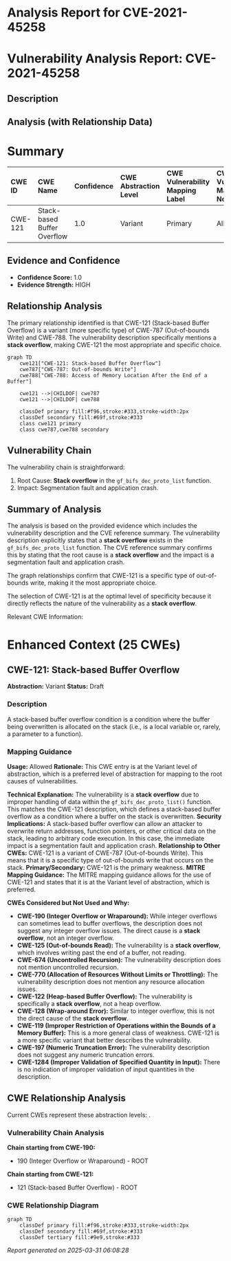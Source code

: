 # Analysis Report for CVE-2021-45258

# Vulnerability Analysis Report: CVE-2021-45258

## Description



## Analysis (with Relationship Data)

# Summary
| CWE ID  | CWE Name                    | Confidence | CWE Abstraction Level | CWE Vulnerability Mapping Label | CWE-Vulnerability Mapping Notes |
| :-------- | :-------------------------- | :--------- | :-------------------- | :------------------------------ | :------------------------------ |
| CWE-121   | Stack-based Buffer Overflow | 1.0        | Variant               | Primary                         | Allowed                         |

## Evidence and Confidence

*   **Confidence Score:** 1.0
*   **Evidence Strength:** HIGH

## Relationship Analysis
The primary relationship identified is that CWE-121 (Stack-based Buffer Overflow) is a variant (more specific type) of CWE-787 (Out-of-bounds Write) and CWE-788. The vulnerability description specifically mentions a **stack overflow**, making CWE-121 the most appropriate and specific choice.

```mermaid
graph TD
    cwe121["CWE-121: Stack-based Buffer Overflow"]
    cwe787["CWE-787: Out-of-bounds Write"]
    cwe788["CWE-788: Access of Memory Location After the End of a Buffer"]
    
    cwe121 -->|CHILDOF| cwe787
    cwe121 -->|CHILDOF| cwe788
    
    classDef primary fill:#f96,stroke:#333,stroke-width:2px
    classDef secondary fill:#69f,stroke:#333
    class cwe121 primary
    class cwe787,cwe788 secondary
```

## Vulnerability Chain
The vulnerability chain is straightforward:

1.  Root Cause: **Stack overflow** in the `gf_bifs_dec_proto_list` function.
2.  Impact: Segmentation fault and application crash.

## Summary of Analysis
The analysis is based on the provided evidence which includes the vulnerability description and the CVE reference summary. The vulnerability description explicitly states that a **stack overflow** exists in the `gf_bifs_dec_proto_list` function. The CVE reference summary confirms this by stating that the root cause is a **stack overflow** and the impact is a segmentation fault and application crash.

The graph relationships confirm that CWE-121 is a specific type of out-of-bounds write, making it the most appropriate choice.

The selection of CWE-121 is at the optimal level of specificity because it directly reflects the nature of the vulnerability as a **stack overflow**.

Relevant CWE Information:

# Enhanced Context (25 CWEs)

## CWE-121: Stack-based Buffer Overflow
**Abstraction:** Variant
**Status:** Draft

### Description
A stack-based buffer overflow condition is a condition where the buffer being overwritten is allocated on the stack (i.e., is a local variable or, rarely, a parameter to a function).

### Mapping Guidance
**Usage:** Allowed
**Rationale:** This CWE entry is at the Variant level of abstraction, which is a preferred level of abstraction for mapping to the root causes of vulnerabilities.

**Technical Explanation:**
The vulnerability is a **stack overflow** due to improper handling of data within the `gf_bifs_dec_proto_list()` function. This matches the CWE-121 description, which defines a stack-based buffer overflow as a condition where a buffer on the stack is overwritten.
**Security Implications:**
A stack-based buffer overflow can allow an attacker to overwrite return addresses, function pointers, or other critical data on the stack, leading to arbitrary code execution. In this case, the immediate impact is a segmentation fault and application crash.
**Relationship to Other CWEs:**
CWE-121 is a variant of CWE-787 (Out-of-bounds Write). This means that it is a specific type of out-of-bounds write that occurs on the stack.
**Primary/Secondary:**
CWE-121 is the primary weakness.
**MITRE Mapping Guidance:**
The MITRE mapping guidance allows for the use of CWE-121 and states that it is at the Variant level of abstraction, which is preferred.

**CWEs Considered but Not Used and Why:**

*   **CWE-190 (Integer Overflow or Wraparound):** While integer overflows can sometimes lead to buffer overflows, the description does not suggest any integer overflow issues. The direct cause is a **stack overflow**, not an integer overflow.
*   **CWE-125 (Out-of-bounds Read):** The vulnerability is a **stack overflow**, which involves writing past the end of a buffer, not reading.
*   **CWE-674 (Uncontrolled Recursion):** The vulnerability description does not mention uncontrolled recursion.
*   **CWE-770 (Allocation of Resources Without Limits or Throttling):** The vulnerability description does not mention any resource allocation issues.
*   **CWE-122 (Heap-based Buffer Overflow):** The vulnerability is specifically a **stack overflow**, not a heap overflow.
*   **CWE-128 (Wrap-around Error):** Similar to integer overflow, this is not the direct cause of the **stack overflow**.
*   **CWE-119 (Improper Restriction of Operations within the Bounds of a Memory Buffer):** This is a more general class of weakness. CWE-121 is a more specific variant that better describes the vulnerability.
*   **CWE-197 (Numeric Truncation Error):** The vulnerability description does not suggest any numeric truncation errors.
*   **CWE-1284 (Improper Validation of Specified Quantity in Input):** There is no indication of improper validation of input quantities in the description.


## CWE Relationship Analysis

Current CWEs represent these abstraction levels: .


### Vulnerability Chain Analysis

**Chain starting from CWE-190:**
- 190 (Integer Overflow or Wraparound) - ROOT


**Chain starting from CWE-121:**
- 121 (Stack-based Buffer Overflow) - ROOT



### CWE Relationship Diagram

```mermaid
graph TD
    classDef primary fill:#f96,stroke:#333,stroke-width:2px
    classDef secondary fill:#69f,stroke:#333
    classDef tertiary fill:#9e9,stroke:#333
```



*Report generated on 2025-03-31 06:08:28*
